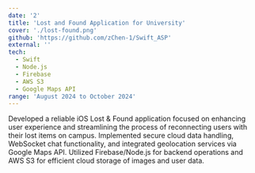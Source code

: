 ```yaml
---
date: '2'
title: 'Lost and Found Application for University'
cover: './lost-found.png'
github: 'https://github.com/zChen-1/Swift_ASP'
external: ''
tech:
  - Swift
  - Node.js
  - Firebase
  - AWS S3
  - Google Maps API
range: 'August 2024 to October 2024'
---
```


Developed a reliable iOS Lost & Found application focused on enhancing user experience and streamlining the process of reconnecting users with their lost items on campus. Implemented secure cloud data handling, WebSocket chat functionality, and integrated geolocation services via Google Maps API. Utilized Firebase/Node.js for backend operations and AWS S3 for efficient cloud storage of images and user data.
